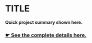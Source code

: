 # TITLE

**Quick project summary shown here.**

### [☛ See the complete details here.](http://learn-the-web.algonquindesign.ca/courses/web-dev-1/TITLE/)
